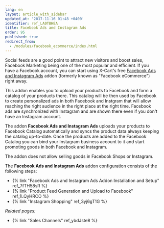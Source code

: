 ```yaml
---
lang: en
layout: article_with_sidebar
updated_at: '2017-11-16 01:48 +0400'
identifier: ref_LA0TBHEA
title: Facebook Ads and Instagram Ads
order: 95
published: true
redirect_from:
  - /modules/facebook_ecommerce/index.html
---
```


Social feeds are a good point to attract new visitors and boost sales, Facebook Marketing being one of the most popular and efficient. If you have a Facebook account, you can start using X-Cart's free [Facebook Ads and Instagram Ads](https://market.x-cart.com/addons/facebook-e-commerce.html) addon (formerly known as "Facebook eCommerce") right away. 

This addon enables you to upload your products to Facebook and form a catalog of your products there. This catalog will be then used by Facebook to create personalized ads in both Facebook and Instgram that will allow reaching the right audience in the right place at the right time. Facebook ads are synchronized with Instagram and are shown there even if you don't have an Instagram account.

The addon **Facebook Ads and Instagram Ads** uploads your products to Facebook Catalog automatically and syncs the product data always keeping the catalog up-to-date. Once the products are added to the Facebook Catalog you can bind your Instagram business account to it and start promoting goods in both Facebook and Instagram.

The addon does not allow selling goods in Facebook Shops or Instagram.

The **Facebook Ads and Instagram Ads** addon configuration consists of the following steps: 
*  {% link "Facebook Ads and Instagram Ads Addon Installation and Setup" ref_7fTH58sR %}
*  {% link "Product Feed Generation and Upload to Facebook" ref_1LQyHRCO %}
*  {% link "Instagram Shopping" ref_3yj6gT1G %}

_Related pages:_

   * {% link "Sales Channels" ref_ybdJste8 %}
